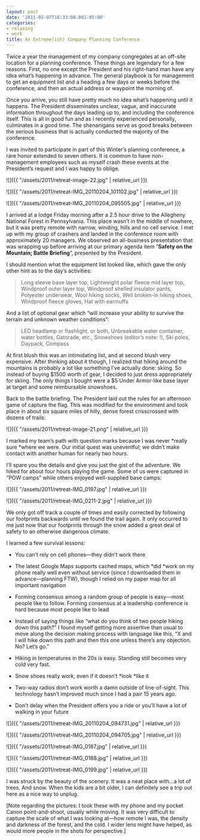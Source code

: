 ```yaml
---
layout: post
date: '2011-02-07T16:33:00.001-05:00'
categories:
- relaxing
- work
title: An Extreme(ish) Company Planning Conference
---
```


Twice a year the management of my company congregates at an off-site location for a planning conference. These things are legendary for a few reasons. First, no one except the President and his right-hand man have any idea what’s happening in advance. The general playbook is for management to get an equipment list and a heading a few days or weeks before the conference, and then an actual address or waypoint the morning of. 

Once you arrive, you still have pretty much no idea what’s happening until it happens. The President disseminates unclear, vague, and inaccurate information throughout the days leading up to, and including the conference itself. This is all in good fun and as I recently experienced personally, culminates in a good time. The shenanigans serve as good breaks between the serious business that is actually conducted the majority of the conference.

I was invited to participate in part of this Winter’s planning conference, a rare honor extended to seven others. It is common to have non-management employees such as myself crash these events at the President’s request and I was happy to oblige.  

![]({{ "/assets/2011/retreat-image-22.jpg" | relative_url }})

![]({{ "/assets/2011/retreat-IMG_20110204_101102.jpg" | relative_url }})

![]({{ "/assets/2011/retreat-IMG_20110204_095505.jpg" | relative_url }})

I arrived at a lodge Friday morning after a 2.5 hour drive to the Allegheny National Forest in Pennsylvania. This place wasn’t in the middle of nowhere, but it was pretty remote with narrow, winding, hills and no cell service. I met up with my group of crashers and landed in the conference room with approximately 20 managers. We observed an all-business presentation that was wrapping up before arriving at our primary agenda item “**Safety on the Mountain; Battle Briefing**”, presented by the President.

I should mention what the equipment list looked like, which gave the only other hint as to the day’s activities:

> Long sleeve base layer top, Lightweight polar fleece mid layer top, Windproof outer layer top, Windproof shelled insulator pants, Polyester underwear, Wool hiking socks, Well broken-in hiking shoes, Windproof fleece gloves, Hat with earmuffs

And a list of optional gear which “will increase your ability to survive the terrain and unknown weather conditions”:

> LED headlamp or flashlight, or both, Unbreakable water container, water bottles, Gatorade, etc., Snowshoes (editor’s note: !), Ski poles, Daypack, Compass

At first blush this was an intimidating list, and at second blush very expensive. After thinking about it though, I realized that hiking around the mountains is probably a lot like something I’ve actually done: skiing. So instead of buying $1500 worth of gear, I decided to just dress appropriately for skiing. The only things I bought were a $5 Under Armor-like base layer at target and some reimbursable snowshoes.

Back to the battle briefing. The President laid out the rules for an afternoon game of capture the flag. This was modified for the environment and took place in about six square miles of hilly, dense forest crisscrossed with dozens of trails:  

![]({{ "/assets/2011/retreat-image-21.png" | relative_url }})

I marked my team’s path with question marks because I was never *really sure *where we were. Our initial quest was uneventful; we didn’t make contact with another human for nearly two hours.

I’ll spare you the details and give you just the gist of the adventure. We hiked for about four hours playing the game. Some of us were captured in “POW camps” while others enjoyed well-supplied base camps:  

![]({{ "/assets/2011/retreat-IMG_0197.jpg" | relative_url }})

![]({{ "/assets/2011/retreat-IMG_0211-2.jpg" | relative_url }})

We only got off track a couple of times and easily corrected by following our footprints backwards until we found the trail again. It only occurred to me just now that our footprints through the snow added a great deal of safety to an otherwise dangerous climate.

I learned a few survival lessons: 
* You can’t rely on cell phones—they didn’t work there
* The latest Google Maps supports cached maps, which *did *work on my phone really well even without service (since I downloaded them in advance—planning FTW), though I relied on my paper map for all important navigation
* Forming consensus among a random group of people is easy—most people like to follow. Forming consensus at a leadership conference is hard because most people like to lead     
* Instead of saying things like “what do you think of two people hiking down this path?” I found myself getting more assertive than usual to move along the decision making process with language like this, “X and I will hike down this path and then this one unless there’s any objection. No? Let’s go.”   

* Hiking in temperatures in the 20s is easy. Standing still becomes very cold very fast.
* Snow shoes really work, even if it doesn’t *look *like it
* Two-way radios don’t work worth a damn outside of line-of-sight. This technology hasn’t improved much since I had a pair 15 years ago.    <li>Don’t delay when the President offers you a ride or you’ll have a lot of walking in your future

![]({{ "/assets/2011/retreat-IMG_20110204_094731.jpg" | relative_url }})

![]({{ "/assets/2011/retreat-IMG_20110204_094705.jpg" | relative_url }})

![]({{ "/assets/2011/retreat-IMG_0187.jpg" | relative_url }})

![]({{ "/assets/2011/retreat-IMG_0188.jpg" | relative_url }})

![]({{ "/assets/2011/retreat-IMG_0199.jpg" | relative_url }})

I was struck by the beauty of the scenery. It was a neat place with...a lot of trees. And snow. When the kids are a bit older, I can definitely see a trip out here as a nice way to unplug.

[Note regarding the pictures: I took these with my phone and my pocket Canon point-and-shoot, usually while moving. It was very difficult to capture the scale of what I was looking at—how remote I was, the density and darkness of the forest, and the cold. I wider lens might have helped, as would more people in the shots for perspective.]